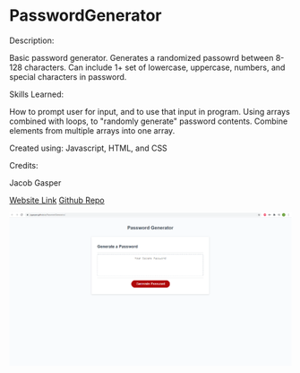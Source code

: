 # PasswordGenerator


Description:

Basic password generator. Generates a randomized passowrd between 8-128 characters. Can include 1+ set of lowercase, uppercase, numbers, and special characters in password.

Skills Learned:

How to prompt user for input, and to use that input in program. 
Using arrays combined with loops, to "randomly generate" password contents.
Combine elements from multiple arrays into one array.

Created using: Javascript, HTML, and CSS



Credits:

Jacob Gasper

[Website Link](https://jcgasper.github.io/PasswordGenerator/ "Website Link")
[Github Repo](https://github.com/jcgasper/PasswordGenerator/ "Website Link")

![ScreenShot](assets\images\passwordgen.png "Optional Title")